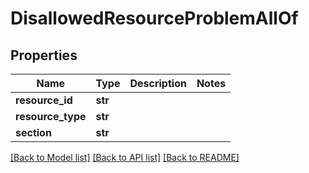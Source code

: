 # DisallowedResourceProblemAllOf


## Properties
Name | Type | Description | Notes
------------ | ------------- | ------------- | -------------
**resource_id** | **str** |  | 
**resource_type** | **str** |  | 
**section** | **str** |  | 

[[Back to Model list]](../README.md#documentation-for-models) [[Back to API list]](../README.md#documentation-for-api-endpoints) [[Back to README]](../README.md)


